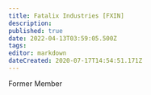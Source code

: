 ```yaml
---
title: Fatalix Industries [FXIN]
description: 
published: true
date: 2022-04-13T03:59:05.500Z
tags: 
editor: markdown
dateCreated: 2020-07-17T14:54:51.171Z
---
```


Former Member
